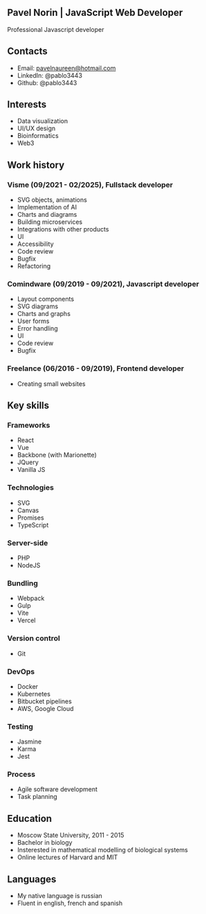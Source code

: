 ## Pavel Norin | JavaScript Web Developer

Professional Javascript developer

## Contacts

* Email: pavelnaureen@hotmail.com
* LinkedIn: @pablo3443
* Github: @pablo3443

## Interests
* Data visualization
* UI/UX design
* Bioinformatics
* Web3

## Work history
### Visme (09/2021 - 02/2025), Fullstack developer
* SVG objects, animations
* Implementation of AI
* Charts and diagrams
* Building microservices
* Integrations with other products
* UI
* Accessibility
* Code review
* Bugfix
* Refactoring

### Comindware (09/2019 - 09/2021), Javascript developer
* Layout components
* SVG diagrams
* Charts and graphs
* User forms
* Error handling
* UI
* Code review
* Bugfix

### Freelance (06/2016 - 09/2019), Frontend developer
* Creating small websites

## Key skills

### Frameworks

* React
* Vue
* Backbone (with Marionette)
* JQuery
* Vanilla JS

### Technologies
* SVG
* Canvas
* Promises
* TypeScript

### Server-side
* PHP
* NodeJS

### Bundling
* Webpack
* Gulp
* Vite
* Vercel

### Version control
* Git

### DevOps
* Docker
* Kubernetes
* Bitbucket pipelines
* AWS, Google Cloud

### Testing
* Jasmine
* Karma
* Jest

### Process
* Agile software development
* Task planning

## Education
* Moscow State University, 2011 - 2015
* Bachelor in biology
* Insterested in mathematical modelling of biological systems
* Online lectures of Harvard and MIT

## Languages

* My native language is russian
* Fluent in english, french and spanish
